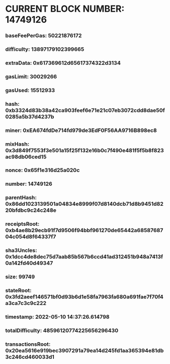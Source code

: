 # CURRENT BLOCK NUMBER: 14749126

### baseFeePerGas: 50221876172
### difficulty: 13897179102399665
### extraData: 0x617369612d65617374322d3134
### gasLimit: 30029266
### gasUsed: 15512933
### hash: 0xb3324d83b38a42ca903feef6e71e21c07eb3072cdd8dae50f0285a5b37d4237b
### miner: 0xEA674fdDe714fd979de3EdF0F56AA9716B898ec8
### mixHash: 0x3d849f7553f3e501a15f25f132e16b0c7f490e481f5f5b8f823ac98db06ced15
### nonce: 0x65f1e316d25a020c
### number: 14749126
### parentHash: 0x86dd1023139501a04834e8999f07d8140dcb71d8b9451d8220bfdbc9c24c248e
### receiptsRoot: 0xb4ae8b29ecb91f7d9506f94bbf961270de65442a6858768704c054d8f64337f7
### sha3Uncles: 0x1dcc4de8dec75d7aab85b567b6ccd41ad312451b948a7413f0a142fd40d49347
### size: 99749
### stateRoot: 0x3fd2aeef146571bf0d93b6d1e58fa7963fa680a691fae7f70f4a3ca7c3c9c222
### timestamp: 2022-05-10 14:37:26.614798
### totalDifficulty: 48596120774225656296430
### transactionsRoot: 0x20ea5616e919bec3907291a79ea14d245fd1aa365394e81db3c246cd460033d1
